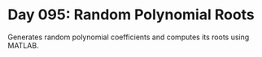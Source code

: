 # Day 095: Random Polynomial Roots

Generates random polynomial coefficients and computes its roots using MATLAB.
